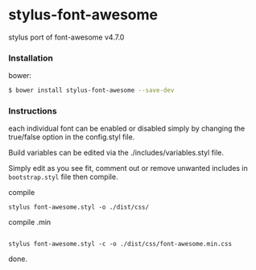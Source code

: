 # stylus-font-awesome
stylus port of font-awesome v4.7.0

### Installation

bower:
```sh
$ bower install stylus-font-awesome --save-dev
```

### Instructions

each individual font can be enabled or disabled simply by changing the true/false option in the config.styl file.

Build variables can be edited via the ./includes/variables.styl file.

Simply edit as you see fit, comment out or remove unwanted includes in `bootstrap.styl` file then compile.

compile

````
stylus font-awesome.styl -o ./dist/css/
````

compile .min

````

stylus font-awesome.styl -c -o ./dist/css/font-awesome.min.css
````

done.
